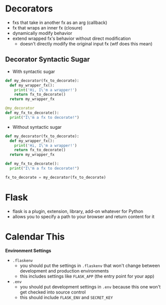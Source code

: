 # Decorators  
- fxs that take in another fx as an arg (callback)
- fx that wraps an inner fx (closure)
- dynamically modify behavior
- extend wrapped fx's behavior without direct modification
    - doesn't directly modify the original input fx (wtf does this mean)  

## Decorator Syntactic Sugar  
- With syntactic sugar
```python
def my_decorator(fx_to_decorate):
  def my_wrapper_fx():
    print('Hi, I\'m a wrapper!')
    return fx_to_decorate()
  return my_wrapper_fx

@my_decorator
def my_fx_to_decorate():
  print("I\'m a fx to decorate!")
```

- Without syntactic sugar
```python
def my_decorator(fx_to_decorate):
  def my_wrapper_fx():
    print('Hi, I\'m a wrapper!')
    return fx_to_decorate()
  return my_wrapper_fx

def my_fx_to_decorate():
  print("I\'m a fx to decorate!")

fx_to_decorate = my_decorator(fx_to_decorate)
```

# Flask 
- flask is a plugin, extension, library, add-on whatever for Python  
- allows you to specify a path to your browser and return content for it  



# Calendar This 
**Environment Settings**
- `.flaskenv` 
  - you should put the settings in `.flaskenv` that won't change between development and production environments
  - this includes settings like `FLASK_APP` (the entry point for your app)
- `.env`
  - you should put development settings in `.env` because this one won't get checked into source control
  - this should include `FLASK_ENV` and `SECRET_KEY`
